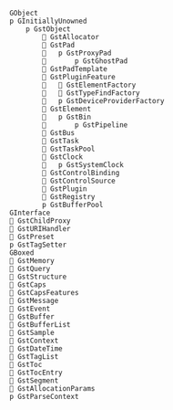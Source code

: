         GObject
        p   GInitiallyUnowned
            p   GstObject
                   GstAllocator
                   GstPad
                   p   GstProxyPad
                       p   GstGhostPad
                   GstPadTemplate
                   GstPluginFeature
                      GstElementFactory
                      GstTypeFindFactory
                   p   GstDeviceProviderFactory
                   GstElement
                   p   GstBin
                       p   GstPipeline
                   GstBus
                   GstTask
                   GstTaskPool
                   GstClock
                   p   GstSystemClock
                   GstControlBinding
                   GstControlSource
                   GstPlugin
                   GstRegistry
                p   GstBufferPool
        GInterface
           GstChildProxy
           GstURIHandler
           GstPreset
        p   GstTagSetter
        GBoxed
           GstMemory
           GstQuery
           GstStructure
           GstCaps
           GstCapsFeatures
           GstMessage
           GstEvent
           GstBuffer
           GstBufferList
           GstSample
           GstContext
           GstDateTime
           GstTagList
           GstToc
           GstTocEntry
           GstSegment
           GstAllocationParams
        p   GstParseContext